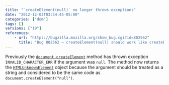 ```yaml
---
title: "`createElement(null)` no longer throws exceptions"
date: "2012-12-03T03:54:45-05:00"
categories: ["dom"]
tags: []
versions: ["19"]
references:
    - url: "https://bugzilla.mozilla.org/show_bug.cgi?id=802562"
      title: "Bug 802562 – createElement(null) should work like createElement(\"null\")"
---
```

Previously the [`document.createElement`](https://developer.mozilla.org/docs/Web/API/document.createElement) method has thrown exception `INVALID_CHARACTER_ERR` if the argument was `null`. The method now returns the [`HTMLUnknownElement`](https://developer.mozilla.org/docs/Web/API/HTMLUnknownElement) object because the argument should be treated as a string and considered to be the same code as `document.createElement("null")`.
